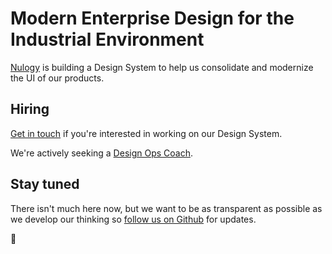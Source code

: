 # Modern Enterprise Design for the Industrial Environment

[Nulogy](http://nulogy.com) is building a Design System to help us consolidate and modernize the UI of our products.

## Hiring
[Get in touch](https://nulogy.com/about/careers/) if you're interested in working on our Design System.

We're actively seeking a [Design Ops Coach](https://boards.greenhouse.io/nulogy/jobs/4017600002#.WtZp6GRKhds).

## Stay tuned

There isn't much here now, but we want to be as transparent as possible as we develop our thinking so [follow us on Github](https://github.com/nulogy/nucleus) for updates.

🤘
